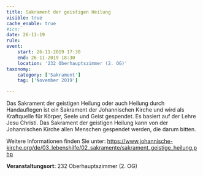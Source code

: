 ```yaml
---
title: Sakrament der geistigen Heilung
visible: true
cache_enable: true
#ics: 
date: 26-11-19
rule: 
event:
	start: 26-11-2019 17:30
	end: 26-11-2019 18:30
	location: '232 Oberhauptszimmer (2. OG)'
taxonomy:
	category: ['Sakrament']
	tag: ['November 2019']

---
```

Das Sakrament der geistigen Heilung oder auch Heilung durch Handauflegen ist ein Sakrament der Johannischen Kirche und wird als Kraftquelle für Körper, Seele und Geist gespendet. Es basiert auf der Lehre Jesu Christi. Das Sakrament der geistigen Heilung kann von der Johannischen Kirche allen Menschen gespendet werden, die darum bitten.

Weitere Informationen finden Sie unter:
https://www.johannische-kirche.org/de/03_lebenshilfe/02_sakramente/sakrament_geistige_heilung.php



**Veranstaltungsort:** 232 Oberhauptszimmer (2. OG)

